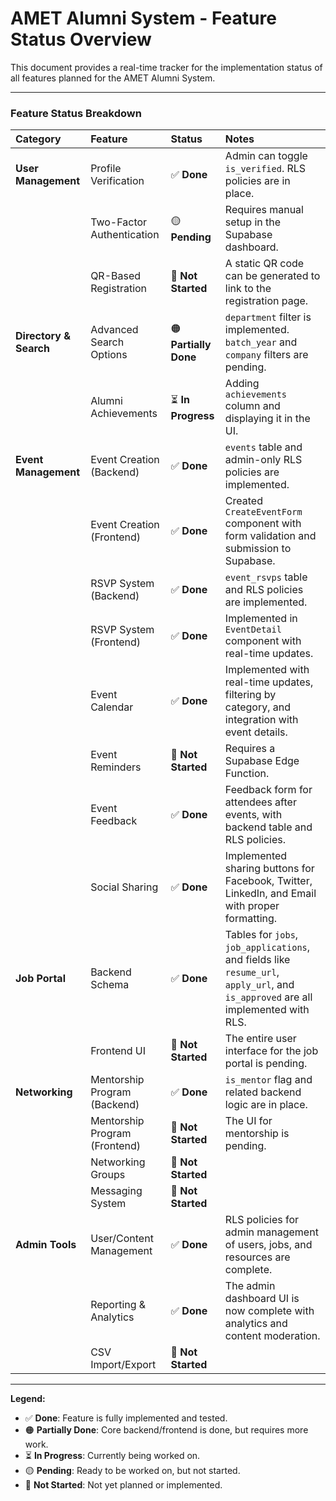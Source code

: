 # AMET Alumni System - Feature Status Overview

This document provides a real-time tracker for the implementation status of all features planned for the AMET Alumni System.

---

### Feature Status Breakdown

| Category | Feature | Status | Notes |
| :--- | :--- | :--- | :--- |
| **User Management** | Profile Verification | ✅ **Done** | Admin can toggle `is_verified`. RLS policies are in place. |
| | Two-Factor Authentication | 🟡 **Pending** | Requires manual setup in the Supabase dashboard. |
| | QR-Based Registration | 🔴 **Not Started** | A static QR code can be generated to link to the registration page. |
| **Directory & Search**| Advanced Search Options | 🟠 **Partially Done** | `department` filter is implemented. `batch_year` and `company` filters are pending. |
| | Alumni Achievements | ⏳ **In Progress** | Adding `achievements` column and displaying it in the UI. |
| **Event Management** | Event Creation (Backend) | ✅ **Done** | `events` table and admin-only RLS policies are implemented. |
| | Event Creation (Frontend) | ✅ **Done** | Created `CreateEventForm` component with form validation and submission to Supabase. |
| | RSVP System (Backend) | ✅ **Done** | `event_rsvps` table and RLS policies are implemented. |
| | RSVP System (Frontend) | ✅ **Done** | Implemented in `EventDetail` component with real-time updates. |
| | Event Calendar | ✅ **Done** | Implemented with real-time updates, filtering by category, and integration with event details. |
| | Event Reminders | 🔴 **Not Started** | Requires a Supabase Edge Function. |
| | Event Feedback | ✅ **Done** | Feedback form for attendees after events, with backend table and RLS policies. |
| | Social Sharing | ✅ **Done** | Implemented sharing buttons for Facebook, Twitter, LinkedIn, and Email with proper formatting. |
| **Job Portal** | Backend Schema | ✅ **Done** | Tables for `jobs`, `job_applications`, and fields like `resume_url`, `apply_url`, and `is_approved` are all implemented with RLS. |
| | Frontend UI | 🔴 **Not Started** | The entire user interface for the job portal is pending. |
| **Networking** | Mentorship Program (Backend) | ✅ **Done** | `is_mentor` flag and related backend logic are in place. |
| | Mentorship Program (Frontend) | 🔴 **Not Started** | The UI for mentorship is pending. |
| | Networking Groups | 🔴 **Not Started** |  |
| | Messaging System | 🔴 **Not Started** |  |
| **Admin Tools** | User/Content Management | ✅ **Done** | RLS policies for admin management of users, jobs, and resources are complete. |
| | Reporting & Analytics | ✅ **Done** | The admin dashboard UI is now complete with analytics and content moderation. |
| | CSV Import/Export | 🔴 **Not Started** |  |

---

**Legend:**
- ✅ **Done**: Feature is fully implemented and tested.
- 🟠 **Partially Done**: Core backend/frontend is done, but requires more work.
- ⏳ **In Progress**: Currently being worked on.
- 🟡 **Pending**: Ready to be worked on, but not started.
- 🔴 **Not Started**: Not yet planned or implemented.
